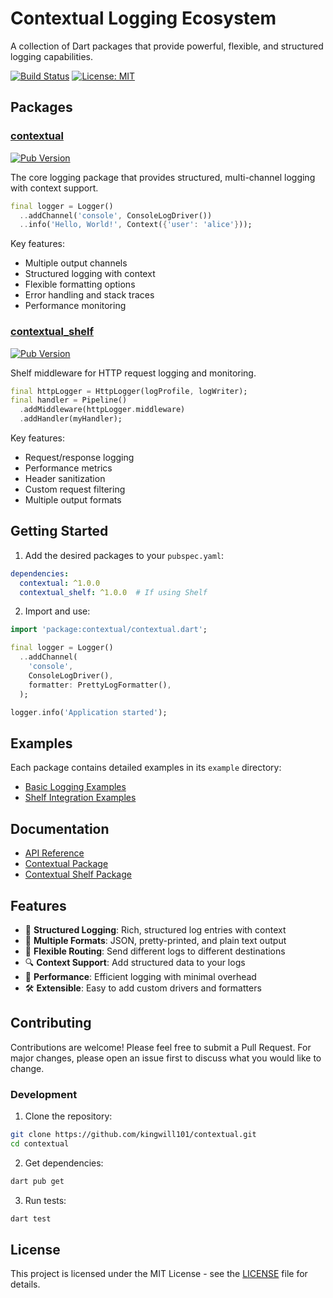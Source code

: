 # Contextual Logging Ecosystem

A collection of Dart packages that provide powerful, flexible, and structured logging capabilities.


[![Build Status](https://github.com/yourusername/contextual/workflows/Dart/badge.svg)](https://github.com/yourusername/contextual/actions)
[![License: MIT](https://img.shields.io/badge/License-MIT-blue.svg)](LICENSE)

## Packages

### [contextual](contextual/)
[![Pub Version](https://img.shields.io/pub/v/contextual)](https://pub.dev/packages/contextual)

The core logging package that provides structured, multi-channel logging with context support.

```dart
final logger = Logger()
  ..addChannel('console', ConsoleLogDriver())
  ..info('Hello, World!', Context({'user': 'alice'}));
```

Key features:
- Multiple output channels
- Structured logging with context
- Flexible formatting options
- Error handling and stack traces
- Performance monitoring

### [contextual_shelf](contextual_shelf/)
[![Pub Version](https://img.shields.io/pub/v/contextual_shelf)](https://pub.dev/packages/contextual_shelf)

Shelf middleware for HTTP request logging and monitoring.

```dart
final httpLogger = HttpLogger(logProfile, logWriter);
final handler = Pipeline()
  .addMiddleware(httpLogger.middleware)
  .addHandler(myHandler);
```

Key features:
- Request/response logging
- Performance metrics
- Header sanitization
- Custom request filtering
- Multiple output formats

## Getting Started

1. Add the desired packages to your `pubspec.yaml`:
```yaml
dependencies:
  contextual: ^1.0.0
  contextual_shelf: ^1.0.0  # If using Shelf
```

2. Import and use:
```dart
import 'package:contextual/contextual.dart';

final logger = Logger()
  ..addChannel(
    'console',
    ConsoleLogDriver(),
    formatter: PrettyLogFormatter(),
  );

logger.info('Application started');
```

## Examples

Each package contains detailed examples in its `example` directory:

- [Basic Logging Examples](contextual/example/)
- [Shelf Integration Examples](contextual_shelf/example/)

## Documentation

- [API Reference](https://pub.dev/documentation/contextual/latest/)
- [Contextual Package](contextual/README.md)
- [Contextual Shelf Package](contextual_shelf/README.md)

## Features

- 📝 **Structured Logging**: Rich, structured log entries with context
- 🎨 **Multiple Formats**: JSON, pretty-printed, and plain text output
- 🔄 **Flexible Routing**: Send different logs to different destinations
- 🔍 **Context Support**: Add structured data to your logs
- 🚀 **Performance**: Efficient logging with minimal overhead
- 🛠️ **Extensible**: Easy to add custom drivers and formatters

## Contributing

Contributions are welcome! Please feel free to submit a Pull Request. For major changes, please open an issue first to discuss what you would like to change.

### Development

1. Clone the repository:
```bash
git clone https://github.com/kingwill101/contextual.git
cd contextual
```

2. Get dependencies:
```bash
dart pub get
```

3. Run tests:
```bash
dart test
```

## License

This project is licensed under the MIT License - see the [LICENSE](LICENSE) file for details. 